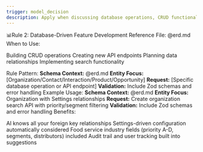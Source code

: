 ```yaml
---
trigger: model_decision
description: Apply when discussing database operations, CRUD functionality, API endpoints, schema design, data relationships, Prisma queries, or any work involving Organizations, Contacts, Interactions, Products, Opportunities, or Settings entities.
---
```


📊Rule 2: Database-Driven Feature Development
Reference File: @erd.md
When to Use:

Building CRUD operations
Creating new API endpoints
Planning data relationships
Implementing search functionality

Rule Pattern:
**Schema Context:** @erd.md
**Entity Focus:** [Organization/Contact/Interaction/Product/Opportunity]
**Request:** [Specific database operation or API endpoint]
**Validation:** Include Zod schemas and error handling
Example Usage:
**Schema Context:** @erd.md
**Entity Focus:** Organization with Settings relationships
**Request:** Create organization search API with priority/segment filtering
**Validation:** Include Zod schemas and error handling
Benefits:

AI knows all your foreign key relationships
Settings-driven configuration automatically considered
Food service industry fields (priority A-D, segments, distributors) included
Audit trail and user tracking built into suggestions